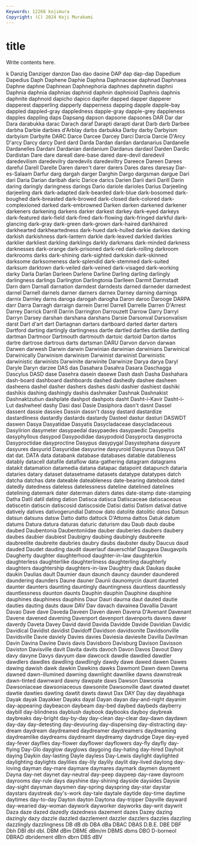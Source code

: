 ```yaml
---
Keywords: 12268 kojimura
Copyright: (C) 2024 Koji Murakami
---
```


# title

Write contents here.



k
Danzig Danziger danzon Dao dao daoine DAP dap dap-dap Dapedium
Dapedius Daph Daphene Daphie Daphna Daphnaceae daphnad Daphnaea Daphne daphne
Daphnean Daphnephoria daphnes daphnetin daphni Daphnia daphnia daphnias daphnid daphnin
daphnioid Daphnis daphnis daphnite daphnoid dapicho dapico dapifer dapped dapper
dapperer dapperest dapperling dapperly dapperness dapping dapple dapple-bay dappled dappled-gray
dappledness dapple-gray dapple-grey dappleness dapples dappling daps Dapsang dapson dapsone
dapsones DAR Dar dar Dara darabukka darac Darach daraf Darapti
darapti darat Darb darb Darbee darbha Darbie darbies d'Arblay darbs
darbukka Darby darby Darbyism darbyism Darbyite DARC Darce Darcee Darcey
Darci Darcia Darcie D'Arcy D'arcy Darcy darcy Dard dard Darda
Dardan dardan dardanarius Dardanelle Dardanelles Dardani Dardanian dardanium Dardanus dardaol
Darden Dardic Dardistan Dare dare dareall dare-base dared dare-devil daredevil
daredevilism daredevilry daredevils daredeviltry Dareece Dareen Darees dareful Darell Darelle
Daren daren't darer darers Dares dares daresay Dar-es-Salaam Darfur darg
dargah darger Darghin Dargo dargsman dargue Dari dari Daria Darian
daribah daric Darice darics Darien Darii darii Darill Darin daring
daringly daringness darings Dario dariole darioles Darius Darjeeling darjeeling dark
dark-adapted dark-bearded dark-blue dark-bosomed dark-boughed dark-breasted dark-browed dark-closed dark-colored dark-complexioned
darked dark-embrowned Darken darken darkened darkener darkeners darkening darkens darker
darkest darkey dark-eyed darkeys dark-featured dark-field dark-fired dark-flowing dark-fringed darkful
dark-glancing dark-gray dark-green dark-grown dark-haired darkhaired darkhearted darkheartedness dark-hued dark-hulled
darkie darkies darking darkish darkishness dark-lantern darkle dark-leaved darkled darkles
darklier darkliest darkling darklings darkly darkmans dark-minded darkness darknesses dark-orange
dark-prisoned dark-red dark-rolling darkroom darkrooms darks dark-shining dark-sighted darkskin dark-skinned
darksome darksomeness dark-splendid dark-stemmed dark-suited darksum darktown dark-veiled dark-veined dark-visaged
dark-working darky Darla Darlan Darleen Darlene Darline Darling darling darlingly
darlingness darlings Darlington Darlingtonia Darlleen Darmit Darmstadt Darn darn Darnall
darnation darndest darndests darned darneder darnedest darnel Darnell darnels darner
darners darnex Darney darning darnings darnix Darnley darns daroga darogah
darogha Daron daroo Darooge DARPA darr Darra Darragh darraign darrein
Darrel Darrell Darrelle Darren D'Arrest Darrey Darrick Darrill Darrin Darrington
Darrouzett Darrow Darry Darryl Darryn Darsey darshan darshana darshans Darsie
Darsonval Darsonvalism darst Dart d'art dart Dartagnan dartars dartboard darted
darter darters Dartford darting dartingly dartingness dartle dartled dartles dartlike
dartling dartman Dartmoor Dartmouth dartmouth dartoic dartoid Darton dartos dartre
dartrose dartrous darts dartsman DARU Darvon darvon darwan Darwen darwesh
Darwin darwin Darwinian darwinian darwinians Darwinical Darwinically Darwinism darwinism Darwinist
darwinist Darwinistic darwinistic darwinists Darwinite darwinite Darwinize Darya darya Daryl
Daryle Daryn darzee DAS das Dasahara Dasahra Dasara Daschagga Dascylus
DASD dase Dasehra dasein dasewe Dash dash Dasha Dashahara dash-board
dashboard dashboards dashed dashedly dashee dasheen dasheens dashel dasher dashers
dashes dashi dashier dashiest dashiki dashikis dashing dashingly dashis dashmaker
Dashnak Dashnakist Dashnaktzutiun dashplate dashpot dashpots dasht Dasht-i-Kavir Dasht-i-Lut dashwheel
dashy Dasi dasi Dasie Dasiphora dasn't dasnt Dassel dassent dassie
dassies Dassin dassn't dassy dastard dastardize dastardliness dastardly dastards dastardy
Dasteel dastur dasturi DASWDT daswen Dasya Dasyatidae Dasyatis Dasycladaceae dasycladaceous
Dasylirion dasymeter dasypaedal dasypaedes dasypaedic Dasypeltis dasyphyllous dasypod Dasypodidae dasypodoid
Dasyprocta dasyprocta Dasyproctidae dasyproctine Dasypus dasypygal Dasystephana dasyure dasyures dasyurid
Dasyuridae dasyurine dasyuroid Dasyurus Dasyus DAT dat dat. DATA data
databank database databases datable datableness datably datacell datafile dataflow data-gathering
datagram datagrams datakit datamation datamedia datana datapac datapoint datapunch dataria
dataries datary dataset datasetname datasets datatype datatypes datch datcha datchas
date dateable dateableness date-bearing datebook dated datedly datedness dateless datelessness
dateline datelined datelines datelining datemark dater daterman daters dates date-stamp
date-stamping Datha Datil datil dating dation Datisca datisca Datiscaceae datiscaceous
datiscetin datiscin datiscosid datiscoside Datisi datisi Datism datival dative datively
datives dativogerundial Datnow dato datolite datolitic datos Datsun datsun datsuns
datsw Datto datto dattock D'Attoma dattos Datuk datum datums Datura
datura daturas daturic daturism dau Daub daub daube daubed Daubentonia
Daubentoniidae dauber dauberies daubers daubery daubes daubier daubiest Daubigny daubing
daubingly daubreeite daubreelite daubreite daubries daubry daubs daubster dauby Daucus
daud dauded Daudet dauding daudit dauerlauf dauerschlaf Daugava Daugavpils Daugherty
daughter daughterhood daughter-in-law daughterkin daughterless daughterlike daughterliness daughterling daughterly daughters
daughtership daughters-in-law Daughtry dauk Daukas dauke daukin Daulias dault Daumier
daun daunch dauncy daunder daundered daundering daunders Daune dauner Daunii
daunomycin daunt daunted daunter daunters daunting dauntingly dauntingness dauntless dauntlessly
dauntlessness daunton daunts Dauphin dauphin Dauphine dauphine dauphines dauphiness dauphins
Daur Dauri daurna daut dauted dautie dauties dauting dauts dauw
DAV Dav davach davainea Davallia Davant Davao Dave dave Daveda
Daveen Daven daven Davena D'Avenant Davenant Davene davened davening Davenport
davenport davenports davens daver daverdy Daveta Davey David david Davida
Davidde Davide Davidian Davidic Davidical Davidist davidist Davidoff Davidson davidsonite
Davidsonville Davidsville Davie daviely Davies davies Daviesia daviesite Davilla Davilman
Davin Davina Davine Davis davis Davisboro Davisburg Davison Davisson Daviston
Davisville davit Davita davits davoch Davon Davos Davout Davy davy
davyne Davys davyum daw dawcock dawdle dawdled dawdler dawdlers dawdles
dawdling dawdlingly dawdy dawe dawed dawen Dawes dawing dawish dawk
dawkin Dawkins dawks Dawmont Dawn dawn Dawna dawned dawn-illumined dawning
dawnlight dawnlike dawns dawnstreak dawn-tinted dawnward dawny dawpate daws Dawson
Dawsonia Dawsoniaceae dawsoniaceous dawsonite Dawsonville dawt dawted dawtet dawtie dawties
dawting dawtit dawts dawut Dax DAY Day day dayabhaga Dayak
dayak Dayakker Dayaks dayal Dayan dayan day-and-night dayanim day-appearing daybeacon
daybeam day-bed daybed daybeds dayberry daybill day-blindness dayblush daybook daybooks
dayboy daybreak daybreaks day-bright day-by-day day-clean day-clear day-dawn daydawn day-day
day-detesting day-devouring day-dispensing day-distracting day-dream daydream daydreamed daydreamer daydreamers daydreaming
daydreamlike daydreams daydreamt daydreamy daydrudge Daye day-eyed day-fever dayflies day-flower
dayflower dayflowers day-fly dayfly day-flying Day-Glo dayglow dayglows daygoing day-hating
day-hired Dayhoit daying Daykin day-lasting Dayle dayless Day-Lewis daylight daylighted
daylighting daylights daylilies day-lily daylily daylit day-lived daylong day-loving dayman
day-mare daymare daymares daymark daymen dayment Dayna day-net daynet day-neutral
day-peep daypeep day-rawe dayroom dayrooms day-rule days dayshine day-shining dayside
daysides Daysie day-sight daysman daysmen day-spring dayspring day-star daystar daystars
daystreak day's-work day-tale daytale daytide day-time daytime daytimes day-to-day Dayton
dayton Daytona day-tripper Dayville dayward day-wearied day-woman daywork dayworker dayworks
day-writ daywrit Daza daze dazed dazedly dazedness dazement dazes Dazey
dazing dazingly dazy dazzle dazzled dazzlement dazzler dazzlers dazzles dazzling
dazzlingly dazzlingness DB dB db DBA dBa DBAC DBAS D.B.E.
DBE DBF Dbh DBI dbl dbl. DBM dBm DBME dBm/m
DBMS dbms DBO D-borneol DBRAD dbridement dBrn dbrn DBS dBV
